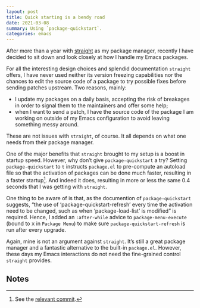 ```yaml
---
layout: post
title: Quick starting is a bendy road
date: 2021-03-08
summary: Using `package-quickstart`.
categories: emacs
---
```


After more than a year with [straight](https://www.manueluberti.eu/emacs/2019/10/04/straight/) as my package manager, recently I have
decided to sit down and look closely at how I handle my Emacs packages.

For all the interesting design choices and splendid documentation `straight`
offers, I have never used neither its version freezing capabilities nor the
chances to edit the source code of a package to try possible fixes before
sending patches upstream. Two reasons, mainly:

- I update my packages on a daily basis, accepting the risk of breakages in
  order to signal them to the maintainers and offer some help;
- when I want to send a patch, I have the source code of the package I am
  working on outside of my Emacs configuration to avoid leaving something messy
  around.
  
These are not issues with `straight`, of course. It all depends on what one needs
from their package manager. 

One of the major benefits that `straight` brought to my setup is a boost in
startup speed. However, why don’t give `package-quickstart` a try? Setting
`package-quickstart` to `t` instructs `package.el` to pre-compute an autoload
file so that the activation of packages can be done much faster, resulting in a
faster startup[^1]. And indeed it does, resulting in more or less the same 0.4
seconds that I was getting with `straight`.

One thing to be aware of is that, as the documention of `package-quickstart`
suggests, “the use of ‘package-quickstart-refresh’ every time the activation
need to be changed, such as when ‘package-load-list’ is modified” is required.
Hence, I added an `:after-while` advice to `package-menu-execute` (bound to
<kbd>x</kbd> in `Package Menu`) to make sure `package-quickstart-refresh` is run
after every upgrade.

Again, mine is not an argument against `straight`. It’s still a great package
manager and a fantastic alternative to the built-in `package.el`. However, these
days my Emacs interactions do not need the fine-grained control `straight`
provides.

## Notes

[^1]: See the [relevant commit](https://git.savannah.gnu.org/cgit/emacs.git/commit/etc/NEWS?id=6dfdf0c9e8e4aca77b148db8d009c862389c64d3).
